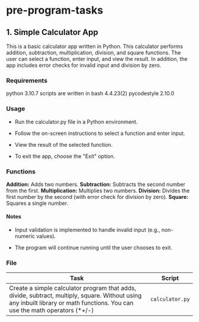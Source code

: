 # pre-program-tasks

## 1. Simple Calculator App

This is a basic calculator app written in Python. This calculator performs addition, subtraction, multiplication, division, and square functions. The user can select a function, enter input, and view the result. In addition, the app includes error checks for invalid input and division by zero.

### Requirements

python 3.10.7
scripts are written in bash 4.4.23(2)
pycodestyle 2.10.0

### Usage

- Run the calculator.py file in a Python environment.

- Follow the on-screen instructions to select a function and enter input.

- View the result of the selected function.

- To exit the app, choose the "Exit" option.

### Functions

**Addition:** Adds two numbers.
**Subtraction:** Subtracts the second number from the first.
**Multiplication:** Multiplies two numbers.
**Division:** Divides the first number by the second (with error check for division by zero).
**Square:** Squares a single number.

#### Notes

- Input validation is implemented to handle invalid input (e.g., non-numeric values).

- The program will continue running until the user chooses to exit.

### File

| Task                                                                                                                                                                          | Script          |
| ----------------------------------------------------------------------------------------------------------------------------------------------------------------------------- | --------------- |
| Create a simple calculator program that adds, divide, subtract, multiply, square. Without using any inbuilt library or math functions. You can use the math operators (\*+/-) | `calculator.py` |
